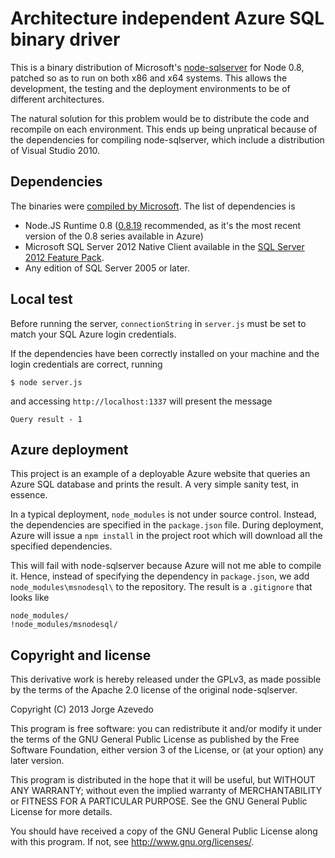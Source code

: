 # Architecture independent Azure SQL binary driver

This is a binary distribution of Microsoft's
[node-sqlserver](https://github.com/WindowsAzure/node-sqlserver) for Node 0.8,
patched so as to run on both x86 and x64 systems. This allows the development,
the testing and the deployment environments to be of different architectures.

The natural solution for this problem would be to distribute the code and
recompile on each environment. This ends up being unpratical because of the
dependencies for compiling node-sqlserver, which include a distribution of
Visual Studio 2010.

## Dependencies

The binaries were [compiled by
Microsoft](http://www.microsoft.com/en-us/download/details.aspx?id=29995). The
list of dependencies is

 * Node.JS Runtime 0.8 ([0.8.19](http://nodejs.org/dist/v0.8.19/) recommended,
   as it's the most recent version of the 0.8 series available in Azure)
 * Microsoft SQL Server 2012 Native Client available in the [SQL Server 2012
   Feature
   Pack](http://www.microsoft.com/en-us/download/details.aspx?id=29065).
 * Any edition of SQL Server 2005 or later.

## Local test

Before running the server, `connectionString` in `server.js` must be set to
match your SQL Azure login credentials.

If the dependencies have been correctly installed on your machine and the login
credentials are correct, running

    $ node server.js

and accessing `http://localhost:1337` will present the message

    Query result - 1 

## Azure deployment

This project is an example of a deployable Azure website that queries an Azure
SQL database and prints the result. A very simple sanity test, in essence.

In a typical deployment, `node_modules` is not under source control. Instead,
the dependencies are specified in the `package.json` file. During deployment,
Azure will issue a `npm install` in the project root which will download all
the specified dependencies.

This will fail with node-sqlserver because Azure will not me able to compile
it. Hence, instead of specifying the dependency in `package.json`, we add
`node_modules\msnodesql\` to the repository. The result is a `.gitignore` that looks like

    node_modules/
    !node_modules/msnodesql/

## Copyright and license

This derivative work is hereby released under the GPLv3, as made possible by
the terms of the Apache 2.0 license of the original node-sqlserver.

Copyright (C) 2013 Jorge Azevedo

This program is free software: you can redistribute it and/or modify it under
the terms of the GNU General Public License as published by the Free Software
Foundation, either version 3 of the License, or (at your option) any later
version.

This program is distributed in the hope that it will be useful, but WITHOUT ANY
WARRANTY; without even the implied warranty of MERCHANTABILITY or FITNESS FOR A
PARTICULAR PURPOSE. See the GNU General Public License for more details.

You should have received a copy of the GNU General Public License along with
this program. If not, see http://www.gnu.org/licenses/.
